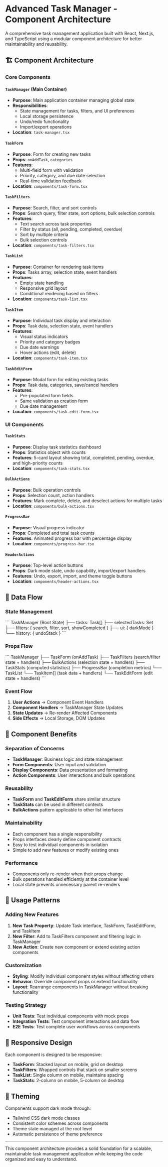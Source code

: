 # Advanced Task Manager - Component Architecture

A comprehensive task management application built with React, Next.js, and TypeScript using a modular component architecture for better maintainability and reusability.

## 🏗️ Component Architecture

### Core Components

#### `TaskManager` (Main Container)
- **Purpose**: Main application container managing global state
- **Responsibilities**: 
  - State management for tasks, filters, and UI preferences
  - Local storage persistence
  - Undo/redo functionality
  - Import/export operations
- **Location**: `task-manager.tsx`

#### `TaskForm`
- **Purpose**: Form for creating new tasks
- **Props**: `onAddTask`, `categories`
- **Features**: 
  - Multi-field form with validation
  - Priority, category, and due date selection
  - Real-time validation feedback
- **Location**: `components/task-form.tsx`

#### `TaskFilters`
- **Purpose**: Search, filter, and sort controls
- **Props**: Search query, filter state, sort options, bulk selection controls
- **Features**:
  - Text search across task properties
  - Filter by status (all, pending, completed, overdue)
  - Sort by multiple criteria
  - Bulk selection controls
- **Location**: `components/task-filters.tsx`

#### `TaskList`
- **Purpose**: Container for rendering task items
- **Props**: Tasks array, selection state, event handlers
- **Features**:
  - Empty state handling
  - Responsive grid layout
  - Conditional rendering based on filters
- **Location**: `components/task-list.tsx`

#### `TaskItem`
- **Purpose**: Individual task display and interaction
- **Props**: Task data, selection state, event handlers
- **Features**:
  - Visual status indicators
  - Priority and category badges
  - Due date warnings
  - Hover actions (edit, delete)
- **Location**: `components/task-item.tsx`

#### `TaskEditForm`
- **Purpose**: Modal form for editing existing tasks
- **Props**: Task data, categories, save/cancel handlers
- **Features**:
  - Pre-populated form fields
  - Same validation as creation form
  - Due date management
- **Location**: `components/task-edit-form.tsx`

### UI Components

#### `TaskStats`
- **Purpose**: Display task statistics dashboard
- **Props**: Statistics object with counts
- **Features**: 5-card layout showing total, completed, pending, overdue, and high-priority counts
- **Location**: `components/task-stats.tsx`

#### `BulkActions`
- **Purpose**: Bulk operation controls
- **Props**: Selection count, action handlers
- **Features**: Mark complete, delete, and deselect actions for multiple tasks
- **Location**: `components/bulk-actions.tsx`

#### `ProgressBar`
- **Purpose**: Visual progress indicator
- **Props**: Completed and total task counts
- **Features**: Animated progress bar with percentage display
- **Location**: `components/progress-bar.tsx`

#### `HeaderActions`
- **Purpose**: Top-level action buttons
- **Props**: Dark mode state, undo capability, import/export handlers
- **Features**: Undo, export, import, and theme toggle buttons
- **Location**: `components/header-actions.tsx`

## 🔄 Data Flow

### State Management
\`\`\`
TaskManager (Root State)
├── tasks: Task[]
├── selectedTasks: Set<number>
├── filters: { search, filter, sort, showCompleted }
├── ui: { darkMode }
└── history: { undoStack }
\`\`\`

### Props Flow
\`\`\`
TaskManager
├── TaskForm (onAddTask)
├── TaskFilters (search/filter state + handlers)
├── BulkActions (selection state + handlers)
├── TaskStats (computed statistics)
├── ProgressBar (completion metrics)
└── TaskList
    └── TaskItem[] (task data + handlers)
        └── TaskEditForm (edit state + handlers)
\`\`\`

### Event Flow
1. **User Actions** → Component Event Handlers
2. **Component Handlers** → TaskManager State Updates
3. **State Updates** → Re-render Affected Components
4. **Side Effects** → Local Storage, DOM Updates

## 🎯 Component Benefits

### Separation of Concerns
- **TaskManager**: Business logic and state management
- **Form Components**: User input and validation
- **Display Components**: Data presentation and formatting
- **Action Components**: User interactions and bulk operations

### Reusability
- **TaskForm** and **TaskEditForm** share similar structure
- **TaskStats** can be used in different contexts
- **BulkActions** pattern applicable to other list interfaces

### Maintainability
- Each component has a single responsibility
- Props interfaces clearly define component contracts
- Easy to test individual components in isolation
- Simple to add new features or modify existing ones

### Performance
- Components only re-render when their props change
- Bulk operations handled efficiently at the container level
- Local state prevents unnecessary parent re-renders

## 🔧 Usage Patterns

### Adding New Features
1. **New Task Property**: Update Task interface, TaskForm, TaskEditForm, and TaskItem
2. **New Filter**: Add to TaskFilters component and filtering logic in TaskManager
3. **New Action**: Create new component or extend existing action components

### Customization
- **Styling**: Modify individual component styles without affecting others
- **Behavior**: Override component props or extend functionality
- **Layout**: Rearrange components in TaskManager without breaking functionality

### Testing Strategy
- **Unit Tests**: Test individual components with mock props
- **Integration Tests**: Test component interactions and data flow
- **E2E Tests**: Test complete user workflows across components

## 📱 Responsive Design

Each component is designed to be responsive:
- **TaskForm**: Stacked layout on mobile, grid on desktop
- **TaskFilters**: Wrapped controls that stack on smaller screens
- **TaskList**: Single column on mobile, maintains spacing
- **TaskStats**: 2-column on mobile, 5-column on desktop

## 🎨 Theming

Components support dark mode through:
- Tailwind CSS dark mode classes
- Consistent color schemes across components
- Theme state managed at the root level
- Automatic persistence of theme preference

---

This component architecture provides a solid foundation for a scalable, maintainable task management application while keeping the code organized and easy to understand.
